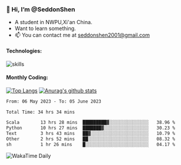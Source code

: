 ### 👋 Hi, I’m @SeddonShen
- A student in NWPU,Xi'an China.
- Want to learn something.
- 📫 You can contact me at seddonshen2001@gmail.com

#### Technologies:

![skills](https://skillicons.dev/icons?i=scala,js,html,css,bootstrap,jquery,c,cpp,cloudflare,django,docker,flask,git,github,githubactions,linux,latex,mysql,nodejs,ps,php,pr,py,raspberrypi,redis,unreal,v,vscode,vue,bash)

#### Monthly Coding:
[![Top Langs](https://github-readme-stats.vercel.app/api/top-langs?username=seddonshen&show_icons=true&locale=en&layout=compact&hide=html&langs_count=8)](https://github.com/SeddonShen/)
[![Anurag's github stats](https://github-readme-stats.vercel.app/api?username=SeddonShen&count_private=true&show_icons=true)](https://github.com/anuraghazra/github-readme-stats)
<!--START_SECTION:waka-->

```txt
From: 06 May 2023 - To: 05 June 2023

Total Time: 34 hrs 34 mins

Scala        13 hrs 28 mins  █████████▓░░░░░░░░░░░░░░░   38.96 %
Python       10 hrs 27 mins  ███████▓░░░░░░░░░░░░░░░░░   30.23 %
Text         3 hrs 43 mins   ██▓░░░░░░░░░░░░░░░░░░░░░░   10.79 %
Other        2 hrs 52 mins   ██░░░░░░░░░░░░░░░░░░░░░░░   08.32 %
sh           1 hr 26 mins    █░░░░░░░░░░░░░░░░░░░░░░░░   04.17 %
```

<!--END_SECTION:waka-->

![WakaTime Daily](https://wakatime.com/share/@seddon2001/61a7e342-5f12-4fea-bf92-1fac161e97d6.svg)
<!---
SeddonShen/SeddonShen is a ✨ special ✨ repository because its `README.md` (this file) appears on your GitHub profile.
You can click the Preview link to take a look at your changes.
--->
